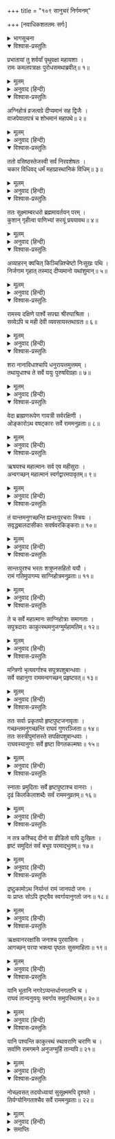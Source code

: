 +++
title = "१०९ सानुचरं निर्गमनम्"

+++
[नवाधिकशततमः सर्गः]



<details><summary>भागसूचना</summary>

109. परमधाम जानेके लिये निकले हुए श्रीरामके साथ समस्त अयोध्यावासियोंका प्रस्थान
</details>

<details open><summary>विश्वास-प्रस्तुतिः</summary>

प्रभातायां तु शर्वर्यां पृथुवक्षा महायशाः ।  
रामः कमलपत्राक्षः पुरोधसमथाब्रवीत्॥ १॥
</details>

<details><summary>मूलम्</summary>

प्रभातायां तु शर्वर्यां पृथुवक्षा महायशाः ।  
रामः कमलपत्राक्षः पुरोधसमथाब्रवीत्॥ १॥
</details>

<details><summary>अनुवाद (हिन्दी)</summary>

तदनन्तर रात बीतनेपर जब सबेरा हुआ, तब विशाल वक्षःस्थलवाले महायशस्वी कमलनयन श्रीरामचन्द्रजी पुरोहितसे बोले—॥ १॥
</details>

<details open><summary>विश्वास-प्रस्तुतिः</summary>

अग्निहोत्रं व्रजत्वग्रे दीप्यमानं सह द्विजैः ।  
वाजपेयातपत्रं च शोभमानं महापथे॥ २॥
</details>

<details><summary>मूलम्</summary>

अग्निहोत्रं व्रजत्वग्रे दीप्यमानं सह द्विजैः ।  
वाजपेयातपत्रं च शोभमानं महापथे॥ २॥
</details>

<details><summary>अनुवाद (हिन्दी)</summary>

‘मेरे अग्निहोत्रकी प्रज्वलित आग ब्राह्मणोंके साथ आगे-आगे चले । महाप्रयाणके पथपर इस यात्राके समय मेरे वाजपेय-यज्ञका सुन्दर छत्र भी चलना चाहिये’॥ २॥
</details>

<details open><summary>विश्वास-प्रस्तुतिः</summary>

ततो वसिष्ठस्तेजस्वी सर्वं निरवशेषतः ।  
चकार विधिवद् धर्मं महाप्रास्थानिकं विधिम्॥ ३॥
</details>

<details><summary>मूलम्</summary>

ततो वसिष्ठस्तेजस्वी सर्वं निरवशेषतः ।  
चकार विधिवद् धर्मं महाप्रास्थानिकं विधिम्॥ ३॥
</details>

<details><summary>अनुवाद (हिन्दी)</summary>

उनके इस प्रकार कहनेपर तेजस्वी वसिष्ठ मुनिने महाप्रस्थानकालके लिये उचित समस्त धार्मिक क्रियाओंका विधिपूर्वक पूर्णतः अनुष्ठान किया॥ ३॥
</details>

<details open><summary>विश्वास-प्रस्तुतिः</summary>

ततः सूक्ष्माम्बरधरो ब्रह्ममावर्तयन् परम् ।  
कुशान् गृहीत्वा पाणिभ्यां सरयूं प्रययावथ॥ ४॥
</details>

<details><summary>मूलम्</summary>

ततः सूक्ष्माम्बरधरो ब्रह्ममावर्तयन् परम् ।  
कुशान् गृहीत्वा पाणिभ्यां सरयूं प्रययावथ॥ ४॥
</details>

<details><summary>अनुवाद (हिन्दी)</summary>

फिर भगवान् श्रीराम सूक्ष्म वस्त्र धारण किये दोनों हाथोंमें कुश लेकर परब्रह्मके प्रतिपादक वेद-मन्त्रोंका उच्चारण करते हुए सरयूनदीके तटपर चले॥ ४॥
</details>

<details open><summary>विश्वास-प्रस्तुतिः</summary>

अव्याहरन् क्वचित् किञ्चिन्निश्चेष्टो निःसुखः पथि ।  
निर्जगाम गृहात् तस्माद् दीप्यमानो यथांशुमान्॥ ५॥
</details>

<details><summary>मूलम्</summary>

अव्याहरन् क्वचित् किञ्चिन्निश्चेष्टो निःसुखः पथि ।  
निर्जगाम गृहात् तस्माद् दीप्यमानो यथांशुमान्॥ ५॥
</details>

<details><summary>अनुवाद (हिन्दी)</summary>

उस समय वे वेदपाठके सिवा कहीं किसीसे और कोई बात नहीं करते थे । चलनेके अतिरिक्त उनमें कोई दूसरी चेष्टा नहीं दिखायी देती थी तथा वे लौकिक सुखका परित्याग करके देदीप्यमान सूर्यकी भाँति प्रकाशित होते हुए घरसे निकले थे और गन्तव्य पथपर बढ़ रहे थे॥ ५॥
</details>

<details open><summary>विश्वास-प्रस्तुतिः</summary>

रामस्य दक्षिणे पार्श्वे सपद्मा श्रीरुपाश्रिता ।  
सव्येऽपि च मही देवी व्यवसायस्तथाग्रतः॥ ६॥
</details>

<details><summary>मूलम्</summary>

रामस्य दक्षिणे पार्श्वे सपद्मा श्रीरुपाश्रिता ।  
सव्येऽपि च मही देवी व्यवसायस्तथाग्रतः॥ ६॥
</details>

<details><summary>अनुवाद (हिन्दी)</summary>

भगवान् श्रीरामके दाहिने पार्श्वमें कमल हाथमें लिये श्रीदेवी उपस्थित थीं । वामभागमें भूदेवी विराजमान थीं तथा आगे-आगे उनकी व्यवसाय (संहार)-शक्ति चल रही थी॥
</details>

<details open><summary>विश्वास-प्रस्तुतिः</summary>

शरा नानाविधाश्चापि धनुरायत्तमुत्तमम् ।  
तथायुधाश्च ते सर्वे ययुः पुरुषविग्रहाः॥ ७॥
</details>

<details><summary>मूलम्</summary>

शरा नानाविधाश्चापि धनुरायत्तमुत्तमम् ।  
तथायुधाश्च ते सर्वे ययुः पुरुषविग्रहाः॥ ७॥
</details>

<details><summary>अनुवाद (हिन्दी)</summary>

नाना प्रकारके बाण, विशाल एवं उत्तम धनुष तथा दूसरे-दूसरे अस्त्र-शस्त्र—सभी पुरुष-शरीर धारण करके भगवान् के साथ चले॥ ७॥
</details>

<details open><summary>विश्वास-प्रस्तुतिः</summary>

वेदा ब्राह्मणरूपेण गायत्री सर्वरक्षिणी ।  
ओङ्कारोऽथ वषट्कारः सर्वे राममनुव्रताः॥ ८॥
</details>

<details><summary>मूलम्</summary>

वेदा ब्राह्मणरूपेण गायत्री सर्वरक्षिणी ।  
ओङ्कारोऽथ वषट्कारः सर्वे राममनुव्रताः॥ ८॥
</details>

<details><summary>अनुवाद (हिन्दी)</summary>

चारों वेद ब्राह्मणका रूप धारण करके चल रहे थे । सबकी रक्षा करनेवाली गायत्री देवी, ओंकार और वषट्कार सभी भक्तिभावसे श्रीरामका अनुसरण करते थे॥
</details>

<details open><summary>विश्वास-प्रस्तुतिः</summary>

ऋषयश्च महात्मानः सर्व एव महीसुराः ।  
अन्वगच्छन् महात्मानं स्वर्गद्वारमपावृतम्॥ ९॥
</details>

<details><summary>मूलम्</summary>

ऋषयश्च महात्मानः सर्व एव महीसुराः ।  
अन्वगच्छन् महात्मानं स्वर्गद्वारमपावृतम्॥ ९॥
</details>

<details><summary>अनुवाद (हिन्दी)</summary>

महात्मा ऋषि तथा समस्त ब्राह्मण भी ब्रह्मलोकके खुले हुए द्वारस्वरूप परमात्मा श्रीरामके पीछे-पीछे गये॥
</details>

<details open><summary>विश्वास-प्रस्तुतिः</summary>

तं यान्तमनुगच्छन्ति ह्यन्तःपुरचराः स्त्रियः ।  
सवृद्धबालदासीकाः सवर्षवरकिङ्कराः॥ १०॥
</details>

<details><summary>मूलम्</summary>

तं यान्तमनुगच्छन्ति ह्यन्तःपुरचराः स्त्रियः ।  
सवृद्धबालदासीकाः सवर्षवरकिङ्कराः॥ १०॥
</details>

<details><summary>अनुवाद (हिन्दी)</summary>

अन्तःपुरकी स्त्रियाँ भी बालकों, वृद्धों, दासियों, खोजों और सेवकोंके साथ निकलकर सरयूतटकी ओर जाते हुए श्रीरामके पीछे-पीछे जा रही थीं॥ १०॥
</details>

<details open><summary>विश्वास-प्रस्तुतिः</summary>

सान्तःपुरश्च भरतः शत्रुघ्नसहितो ययौ ।  
रामं गतिमुपागम्य साग्निहोत्रमनुव्रताः॥ ११॥
</details>

<details><summary>मूलम्</summary>

सान्तःपुरश्च भरतः शत्रुघ्नसहितो ययौ ।  
रामं गतिमुपागम्य साग्निहोत्रमनुव्रताः॥ ११॥
</details>

<details><summary>अनुवाद (हिन्दी)</summary>

भरत और शत्रुघ्न अन्तःपुरकी स्त्रियोंके साथ अपने आश्रयस्वरूप भगवान् श्रीरामके, जो अग्निहोत्रके साथ जा रहे थे, पीछे-पीछे गये॥ ११॥
</details>

<details open><summary>विश्वास-प्रस्तुतिः</summary>

ते च सर्वे महात्मानः साग्निहोत्राः समागताः ।  
सपुत्रदाराः काकुत्स्थमनुजग्मुर्महामतिम्॥ १२॥
</details>

<details><summary>मूलम्</summary>

ते च सर्वे महात्मानः साग्निहोत्राः समागताः ।  
सपुत्रदाराः काकुत्स्थमनुजग्मुर्महामतिम्॥ १२॥
</details>

<details><summary>अनुवाद (हिन्दी)</summary>

वे सब महामनस्वी श्रेष्ठ पुरुष एवं ब्राह्मण अग्निहोत्रकी अग्नि तथा स्त्री-पुत्रोंके साथ इस महायात्रामें सम्मिलित हो परम बुद्धिमान् श्रीरघुनाथजीका अनुगमन कर रहे थे॥ १२॥
</details>

<details open><summary>विश्वास-प्रस्तुतिः</summary>

मन्त्रिणो भृत्यवर्गाश्च सपुत्रपशुबान्धवाः ।  
सर्वे सहानुगा राममन्वगच्छन् प्रहृष्टवत्॥ १३॥
</details>

<details><summary>मूलम्</summary>

मन्त्रिणो भृत्यवर्गाश्च सपुत्रपशुबान्धवाः ।  
सर्वे सहानुगा राममन्वगच्छन् प्रहृष्टवत्॥ १३॥
</details>

<details><summary>अनुवाद (हिन्दी)</summary>

समस्त मन्त्री और भृत्यवर्ग भी अपने पुत्रों, पशुओं, बन्धुओं तथा अनुचरोंसहित हर्षपूर्वक श्रीरामके पीछे-पीछे जा रहे थे॥ १३॥
</details>

<details open><summary>विश्वास-प्रस्तुतिः</summary>

ततः सर्वाः प्रकृतयो हृष्टपुष्टजनावृताः ।  
गच्छन्तमनुगच्छन्ति राघवं गुणरञ्जिताः॥ १४॥  
ततः सस्त्रीपुमांसस्ते सपक्षिपशुबान्धवाः ।  
राघवस्यानुगाः सर्वे हृष्टा विगतकल्मषाः॥ १५॥
</details>

<details><summary>मूलम्</summary>

ततः सर्वाः प्रकृतयो हृष्टपुष्टजनावृताः ।  
गच्छन्तमनुगच्छन्ति राघवं गुणरञ्जिताः॥ १४॥  
ततः सस्त्रीपुमांसस्ते सपक्षिपशुबान्धवाः ।  
राघवस्यानुगाः सर्वे हृष्टा विगतकल्मषाः॥ १५॥
</details>

<details><summary>अनुवाद (हिन्दी)</summary>

हृष्ट-पुष्ट मनुष्योंसे भरे हुए समस्त प्रजाजन श्रीरघुनाथजीके गुणोंपर मुग्ध थे; इसलिये वे स्त्री, पुरुष, पशु-पक्षी तथा बन्धु-बान्धवोंसहित उस महायात्रामें श्रीरामके अनुगामी हुए । उन सबके हृदयमें प्रसन्नता थी और वे सभी पापसे रहित थे॥ १४-१५॥
</details>

<details open><summary>विश्वास-प्रस्तुतिः</summary>

स्नाताः प्रमुदिताः सर्वे हृष्टपुष्टाश्च वानराः ।  
दृढं किलकिलाशब्दैः सर्वं राममनुव्रतम्॥ १६॥
</details>

<details><summary>मूलम्</summary>

स्नाताः प्रमुदिताः सर्वे हृष्टपुष्टाश्च वानराः ।  
दृढं किलकिलाशब्दैः सर्वं राममनुव्रतम्॥ १६॥
</details>

<details><summary>अनुवाद (हिन्दी)</summary>

सम्पूर्ण हृष्ट-पुष्ट वानरगण भी स्नान करके बड़ी प्रसन्नताके साथ किलकारियाँ मारते हुए भगवान् श्रीरामके साथ जा रहे थे, वह सारा समुदाय ही श्रीरामका भक्त था॥ १६॥
</details>

<details open><summary>विश्वास-प्रस्तुतिः</summary>

न तत्र कश्चिद् दीनो वा व्रीडितो वापि दुःखितः ।  
हृष्टं समुदितं सर्वं बभूव परमाद्भुतम्॥ १७॥
</details>

<details><summary>मूलम्</summary>

न तत्र कश्चिद् दीनो वा व्रीडितो वापि दुःखितः ।  
हृष्टं समुदितं सर्वं बभूव परमाद्भुतम्॥ १७॥
</details>

<details><summary>अनुवाद (हिन्दी)</summary>

उनमें कोई भी ऐसा नहीं था, जो दीन-दुःखी अथवा लज्जित हो । वहाँ एकत्र हुए सब लोगोंके हृदयमें महान् हर्ष छा रहा था और इस प्रकार वह जनसमुदाय अत्यन्त आश्चर्यजनक जान पड़ता था॥ १७॥
</details>

<details open><summary>विश्वास-प्रस्तुतिः</summary>

द्रष्टुकामोऽथ निर्यान्तं रामं जानपदो जनः ।  
यः प्राप्तः सोऽपि दृष्ट्वैव स्वर्गायानुगतो जनः॥ १८॥
</details>

<details><summary>मूलम्</summary>

द्रष्टुकामोऽथ निर्यान्तं रामं जानपदो जनः ।  
यः प्राप्तः सोऽपि दृष्ट्वैव स्वर्गायानुगतो जनः॥ १८॥
</details>

<details><summary>अनुवाद (हिन्दी)</summary>

जनपदके लोगोंमेंसे जो श्रीरामकी यात्रा देखनेके लिये आये थे, वे भी यह सब समारोह देखते ही भगवान् के साथ परमधाम जानेको तैयार हो गये॥ १८॥
</details>

<details open><summary>विश्वास-प्रस्तुतिः</summary>

ऋक्षवानररक्षांसि जनाश्च पुरवासिनः ।  
आगच्छन् परया भक्त्या पृष्ठतः सुसमाहिताः॥ १९॥
</details>

<details><summary>मूलम्</summary>

ऋक्षवानररक्षांसि जनाश्च पुरवासिनः ।  
आगच्छन् परया भक्त्या पृष्ठतः सुसमाहिताः॥ १९॥
</details>

<details><summary>अनुवाद (हिन्दी)</summary>

रीछ, वानर, राक्षस और पुरवासी मनुष्य बड़ी भक्तिके साथ श्रीरामचन्द्रजीके पीछे-पीछे एकाग्रचित्त होकर चले आ रहे थे॥ १९॥
</details>

<details open><summary>विश्वास-प्रस्तुतिः</summary>

यानि भूतानि नगरेऽप्यन्तर्धानगतानि च ।  
राघवं तान्यनुययुः स्वर्गाय समुपस्थितम्॥ २०॥
</details>

<details><summary>मूलम्</summary>

यानि भूतानि नगरेऽप्यन्तर्धानगतानि च ।  
राघवं तान्यनुययुः स्वर्गाय समुपस्थितम्॥ २०॥
</details>

<details><summary>अनुवाद (हिन्दी)</summary>

अयोध्यानगरमें जो अदृश्य प्राणी रहते थे, वे भी साकेतधाम जानेके लिये उद्यत हुए श्रीरघुनाथजीके पीछे-पीछे चल दिये॥ २०॥
</details>

<details open><summary>विश्वास-प्रस्तुतिः</summary>

यानि पश्यन्ति काकुत्स्थं स्थावराणि चराणि च ।  
सर्वाणि रामगमने अनुजग्मुर्हि तान्यपि॥ २१॥
</details>

<details><summary>मूलम्</summary>

यानि पश्यन्ति काकुत्स्थं स्थावराणि चराणि च ।  
सर्वाणि रामगमने अनुजग्मुर्हि तान्यपि॥ २१॥
</details>

<details><summary>अनुवाद (हिन्दी)</summary>

चराचर प्राणियोंमेंसे जो-जो श्रीरघुनाथजीको जाते देखते थे, वे सभी उस यात्रामें उनके पीछे-पीछे चल देते थे॥
</details>

<details open><summary>विश्वास-प्रस्तुतिः</summary>

नोच्छ्वसत् तदयोध्यायां सुसूक्ष्ममपि दृश्यते ।  
तिर्यग्योनिगताश्चैव सर्वे राममनुव्रताः॥ २२॥
</details>

<details><summary>मूलम्</summary>

नोच्छ्वसत् तदयोध्यायां सुसूक्ष्ममपि दृश्यते ।  
तिर्यग्योनिगताश्चैव सर्वे राममनुव्रताः॥ २२॥
</details>

<details><summary>अनुवाद (हिन्दी)</summary>

उस समय उस अयोध्यामें साँस लेनेवाला कोई छोटे-से-छोटा प्राणी भी रह गया हो, ऐसा नहीं देखा जाता था । तिर्यग्योनिके समस्त जीव भी श्रीराममें भक्तिभाव रखकर उनके पीछे-पीछे चले जा रहे थे॥ २२॥
</details>

<details><summary>समाप्तिः</summary>

इत्यार्षे श्रीमद्रामायणे वाल्मीकीये आदिकाव्ये उत्तरकाण्डे नवाधिकशततमः सर्गः॥ १०९॥  
इस प्रकार श्रीवाल्मीकिनिर्मित आर्षरामायण आदिकाव्यके उत्तरकाण्डमें एक सौ नवाँ सर्ग पूरा हुआ॥ १०९॥
</details>

